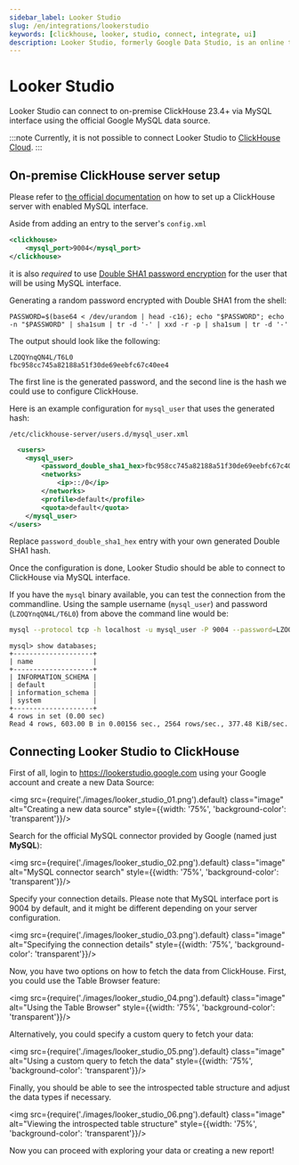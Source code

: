 ```yaml
---
sidebar_label: Looker Studio
slug: /en/integrations/lookerstudio
keywords: [clickhouse, looker, studio, connect, integrate, ui]
description: Looker Studio, formerly Google Data Studio, is an online tool for converting data into customizable informative reports and dashboards.
---
```


# Looker Studio

Looker Studio can connect to on-premise ClickHouse 23.4+ via MySQL interface using the official Google MySQL data source.

:::note
Currently, it is not possible to connect Looker Studio to [ClickHouse Cloud](https://clickhouse.com/cloud).
:::

## On-premise ClickHouse server setup

Please refer to [the official documentation](https://clickhouse.com/docs/en/interfaces/mysql) 
on how to set up a ClickHouse server with enabled MySQL interface.

Aside from adding an entry to the server's `config.xml`

```xml
<clickhouse>
    <mysql_port>9004</mysql_port>
</clickhouse>
```

it is also _required_ to use 
[Double SHA1 password encryption](https://clickhouse.com/docs/en/operations/settings/settings-users#user-namepassword) 
for the user that will be using MySQL interface. 

Generating a random password encrypted with Double SHA1 from the shell:

```shell
PASSWORD=$(base64 < /dev/urandom | head -c16); echo "$PASSWORD"; echo -n "$PASSWORD" | sha1sum | tr -d '-' | xxd -r -p | sha1sum | tr -d '-'
```

The output should look like the following:

```
LZOQYnqQN4L/T6L0
fbc958cc745a82188a51f30de69eebfc67c40ee4
```

The first line is the generated password, and the second line is the hash we could use to configure ClickHouse.

Here is an example configuration for `mysql_user` that uses the generated hash:

`/etc/clickhouse-server/users.d/mysql_user.xml`

```xml
  <users>
    <mysql_user>
        <password_double_sha1_hex>fbc958cc745a82188a51f30de69eebfc67c40ee4</password_double_sha1_hex>
        <networks>
            <ip>::/0</ip>
        </networks>
        <profile>default</profile>
        <quota>default</quota>
    </mysql_user>
</users> 
```

Replace `password_double_sha1_hex` entry with your own generated Double SHA1 hash.

Once the configuration is done, Looker Studio should be able to connect to ClickHouse via MySQL interface. 

If you have the `mysql` binary available, you can test the connection from the commandline. 
Using the sample username (`mysql_user`) and password (`LZOQYnqQN4L/T6L0`) from above the command line would be:

```bash
mysql --protocol tcp -h localhost -u mysql_user -P 9004 --password=LZOQYnqQN4L/T6L0
```

```
mysql> show databases;
+--------------------+
| name               |
+--------------------+
| INFORMATION_SCHEMA |
| default            |
| information_schema |
| system             |
+--------------------+
4 rows in set (0.00 sec)
Read 4 rows, 603.00 B in 0.00156 sec., 2564 rows/sec., 377.48 KiB/sec.
```

## Connecting Looker Studio to ClickHouse

First of all, login to https://lookerstudio.google.com using your Google account and create a new Data Source:

<img src={require('./images/looker_studio_01.png').default} class="image" alt="Creating a new data source" style={{width: '75%', 'background-color': 'transparent'}}/>
<br/>

Search for the official MySQL connector provided by Google (named just **MySQL**):

<img src={require('./images/looker_studio_02.png').default} class="image" alt="MySQL connector search" style={{width: '75%', 'background-color': 'transparent'}}/>
<br/>

Specify your connection details. Please note that MySQL interface port is 9004 by default, 
and it might be different depending on your server configuration.

<img src={require('./images/looker_studio_03.png').default} class="image" alt="Specifying the connection details" style={{width: '75%', 'background-color': 'transparent'}}/>
<br/>

Now, you have two options on how to fetch the data from ClickHouse. First, you could use the Table Browser feature:

<img src={require('./images/looker_studio_04.png').default} class="image" alt="Using the Table Browser" style={{width: '75%', 'background-color': 'transparent'}}/>
<br/>

Alternatively, you could specify a custom query to fetch your data:

<img src={require('./images/looker_studio_05.png').default} class="image" alt="Using a custom query to fetch the data" style={{width: '75%', 'background-color': 'transparent'}}/>
<br/>

Finally, you should be able to see the introspected table structure and adjust the data types if necessary. 

<img src={require('./images/looker_studio_06.png').default} class="image" alt="Viewing the introspected table structure" style={{width: '75%', 'background-color': 'transparent'}}/>
<br/>

Now you can proceed with exploring your data or creating a new report! 
